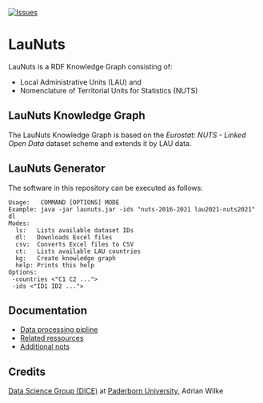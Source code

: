 [![Issues](https://img.shields.io/github/issues/adibaba/LauNuts)](https://github.com/adibaba/LauNuts/issues)


# LauNuts

LauNuts is a RDF Knowledge Graph consisting of:

- Local Administrative Units (LAU) and
- Nomenclature of Territorial Units for Statistics (NUTS)


## LauNuts Knowledge Graph

The LauNuts Knowledge Graph is based on the *Eurostat: NUTS - Linked Open Data* dataset scheme and extends it by LAU data.


## LauNuts Generator

The software in this repository can be executed as follows:

```
Usage:   COMMAND [OPTIONS] MODE
Example: java -jar launuts.jar -ids "nuts-2016-2021 lau2021-nuts2021" dl
Modes:
  ls:   Lists available dataset IDs
  dl:   Downloads Excel files
  csv:  Converts Excel files to CSV
  ct:   Lists available LAU countries
  kg:   Create knowledge graph
  help: Prints this help
Options:
 -countries <"C1 C2 ...">
 -ids <"ID1 ID2 ...">
```

## Documentation

- [Data processing pipline](docs/processing.md)
- [Related ressources](docs/resources.md)
- [Additional nots](docs/notes.md)


## Credits

[Data Science Group (DICE)](https://dice-research.org/) at [Paderborn University](https://www.uni-paderborn.de/), Adrian Wilke